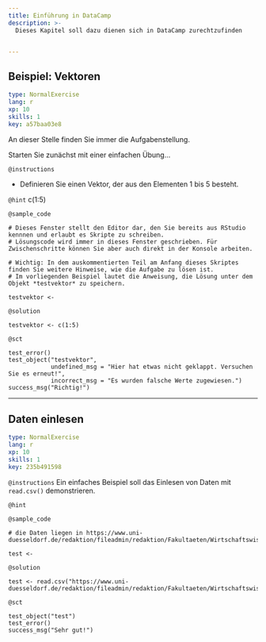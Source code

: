 ```yaml
---
title: Einführung in DataCamp
description: >-
  Dieses Kapitel soll dazu dienen sich in DataCamp zurechtzufinden


---
```

## Beispiel: Vektoren

```yaml
type: NormalExercise
lang: r
xp: 10
skills: 1
key: a57baa03e8
```

An dieser Stelle finden Sie immer die Aufgabenstellung. 

Starten Sie zunächst mit einer einfachen Übung...

`@instructions`
- Definieren Sie einen Vektor, der aus den Elementen 1 bis 5 besteht.

`@hint`
c(1:5)


`@sample_code`
```{r}
# Dieses Fenster stellt den Editor dar, den Sie bereits aus RStudio kennnen und erlaubt es Skripte zu schreiben.
# Lösungscode wird immer in dieses Fenster geschrieben. Für Zwischenschritte können Sie aber auch direkt in der Konsole arbeiten.

# Wichtig: In dem auskommentierten Teil am Anfang dieses Skriptes finden Sie weitere Hinweise, wie die Aufgabe zu lösen ist.
# Im vorliegenden Beispiel lautet die Anweisung, die Lösung unter dem Objekt *testvektor* zu speichern.

testvektor <-
```
`@solution`
```{r}
testvektor <- c(1:5)
```
`@sct`
```{r}
test_error()
test_object("testvektor",
            undefined_msg = "Hier hat etwas nicht geklappt. Versuchen Sie es erneut!",
            incorrect_msg = "Es wurden falsche Werte zugewiesen.")
success_msg("Richtig!")
```





---
## Daten einlesen

```yaml
type: NormalExercise
lang: r
xp: 10
skills: 1
key: 235b491598
```



`@instructions`
Ein einfaches Beispiel soll das Einlesen von Daten mit `read.csv()` demonstrieren.

`@hint`



`@sample_code`
```{r}
# die Daten liegen in https://www.uni-duesseldorf.de/redaktion/fileadmin/redaktion/Fakultaeten/Wirtschaftswissenschaftliche_Fakultaet/Statistik/Kurse/BW_09/db_aktie_Feiertage2NA.csv

test <-
```
`@solution`
```{r}
test <- read.csv("https://www.uni-duesseldorf.de/redaktion/fileadmin/redaktion/Fakultaeten/Wirtschaftswissenschaftliche_Fakultaet/Statistik/Kurse/BW_09/db_aktie_Feiertage2NA.csv")
```
`@sct`
```{r}
test_object("test")
test_error()
success_msg("Sehr gut!")
```




